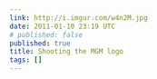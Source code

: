 ```yaml
---
link: http://i.imgur.com/w4n2M.jpg
date: 2011-01-10 23:19 UTC
# published: false
published: true
title: Shooting the MGM logo
tags: []
---
```



